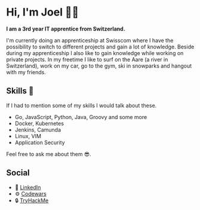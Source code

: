 # Hi, I'm Joel 👋🏼

**I am a 3rd year IT apprentice from Switzerland.**

I'm currently doing an apprenticeship at Swisscom where I have the possibility to switch to different projects and gain a lot of knowledge.
Beside during my apprenticeship I also like to gain knowledge while working on private projects.
In my freetime I like to surf on the Aare (a river in Switzerland), work on my car, go to the gym, ski in snowparks and hangout with my friends.

## Skills 🔧

If I had to mention some of my skills I would talk about these.

- Go, JavaScript, Python, Java, Groovy and some more
- Docker, Kubernetes
- Jenkins, Camunda
- Linux, VIM
- Application Security

Feel free to ask me about them 😎.

## Social

- 📃 [LinkedIn](www.linkedin.com/in/joel-graf)
- ⚙ [Codewars](https://www.codewars.com/users/joelthegraf)
- 🔒 [TryHackMe](https://tryhackme.com/p/joelthegraf)
